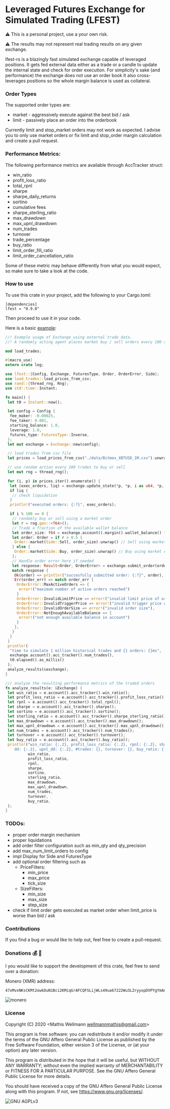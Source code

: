 # Leveraged Futures Exchange for Simulated Trading (LFEST)
:warning: This is a personal project, use a your own risk. 

:warning: The results may not represent real trading results on any given exchange. 

lfest-rs is a blazingly fast simulated exchange capable of leveraged positions.
 It gets fed external data either as a trade or a candle to update the internal state
  and check for order execution. For simplicity's sake (and performance) the exchange does not use an order book
 It also cross-leverages positions so the whole margin balance is used as collateral.
 
### Order Types
The supported order types are:
- market        - aggressively execute against the best bid / ask
- limit         - passively place an order into the orderbook

Currently limit and stop_market orders may not work as expected. 
I advise you to only use market orders or fix limit and stop_order margin calculation and create a pull request.

### Performance Metrics:
The following performance metrics are available through AccTracker struct:
- win_ratio
- profit_loss_ratio
- total_rpnl
- sharpe
- sharpe_daily_returns
- sortino
- cumulative fees
- sharpe_sterling_ratio
- max_drawdown
- max_upnl_drawdown
- num_trades
- turnover
- trade_percentage
- buy_ratio
- limit_order_fill_ratio
- limit_order_cancellation_ratio

Some of these metric may behave differently from what you would expect, so make sure to take a look at the code.

### How to use
To use this crate in your project, add the following to your Cargo.toml:
```
[dependencies]
lfest = "0.9.0"
```

Then proceed to use it in your code.

Here is a basic [example](examples/basic.rs):
```rust
//! Example usage of Exchange using external trade data.
//! A randomly acting agent places market buy / sell orders every 100 candles

mod load_trades;

#[macro_use]
extern crate log;

use lfest::{Config, Exchange, FuturesType, Order, OrderError, Side};
use load_trades::load_prices_from_csv;
use rand::{thread_rng, Rng};
use std::time::Instant;

fn main() {
 let t0 = Instant::now();

 let config = Config {
  fee_maker: -0.00025,
  fee_taker: 0.001,
  starting_balance: 1.0,
  leverage: 1.0,
  futures_type: FuturesType::Inverse,
 };
 let mut exchange = Exchange::new(config);

 // load trades from csv file
 let prices = load_prices_from_csv("./data/Bitmex_XBTUSD_1M.csv").unwrap();

 // use random action every 100 trades to buy or sell
 let mut rng = thread_rng();

 for (i, p) in prices.iter().enumerate() {
  let (exec_orders, liq) = exchange.update_state(*p, *p, i as u64, *p, *p);
  if liq {
   // check liquidation
  }
  println!("executed orders: {:?}", exec_orders);

  if i % 100 == 0 {
   // randomly buy or sell using a market order
   let r = rng.gen::<f64>();
   // Trade a fraction of the available wallet balance
   let order_size: f64 = exchange.account().margin().wallet_balance() * 0.1;
   let order: Order = if r > 0.5 {
    Order::market(Side::Sell, order_size).unwrap() // Sell using market order
   } else {
    Order::market(Side::Buy, order_size).unwrap() // Buy using market order
   };
   // Handle order error here if needed
   let response: Result<Order, OrderError> = exchange.submit_order(order);
   match response {
    Ok(order) => println!("succesfully submitted order: {:?}", order),
    Err(order_err) => match order_err {
     OrderError::MaxActiveOrders => {
      error!("maximum number of active orders reached")
     }
     OrderError::InvalidLimitPrice => error!("invalid limit price of order"),
     OrderError::InvalidTriggerPrice => error!("invalid trigger price of order"),
     OrderError::InvalidOrderSize => error!("invalid order size"),
     OrderError::NotEnoughAvailableBalance => {
      error!("not enough available balance in account")
     }
    },
   }
  }
 }
 println!(
  "time to simulate 1 million historical trades and {} orders: {}ms",
  exchange.account().acc_tracker().num_trades(),
  t0.elapsed().as_millis()
 );
 analyze_results(&exchange);
}

/// analyze the resulting performance metrics of the traded orders
fn analyze_results(e: &Exchange) {
 let win_ratio = e.account().acc_tracker().win_ratio();
 let profit_loss_ratio = e.account().acc_tracker().profit_loss_ratio();
 let rpnl = e.account().acc_tracker().total_rpnl();
 let sharpe = e.account().acc_tracker().sharpe();
 let sortino = e.account().acc_tracker().sortino();
 let sterling_ratio = e.account().acc_tracker().sharpe_sterling_ratio();
 let max_drawdown = e.account().acc_tracker().max_drawdown();
 let max_upnl_drawdown = e.account().acc_tracker().max_upnl_drawdown();
 let num_trades = e.account().acc_tracker().num_trades();
 let turnover = e.account().acc_tracker().turnover();
 let buy_ratio = e.account().acc_tracker().buy_ratio();
 println!("win_ratio: {:.2}, profit_loss_ratio: {:.2}, rpnl: {:.2}, sharpe: {:.2}, sortino: {:.2}, sr: {:.2}, \
    dd: {:.2}, upnl_dd: {:.2}, #trades: {}, turnover: {}, buy_ratio: {:.2},",
          win_ratio,
          profit_loss_ratio,
          rpnl,
          sharpe,
          sortino,
          sterling_ratio,
          max_drawdown,
          max_upnl_drawdown,
          num_trades,
          turnover,
          buy_ratio,
 );
}
```
 
### TODOs:
- proper order margin mechanism
- proper liquidations
- add order filter configuration such as min_qty and qty_precision
- add max_num_limit_orders to config
- impl Display for Side and FuturesType
- add optional order filtering such as
  * PriceFilters:
    * min_price
    * max_price
    * tick_size
  * SizeFilters:
    * min_size
    * max_size
    * step_size
- check if limit order gets executed as market order when limit_price is worse than bid / ask

### Contributions
If you find a bug or would like to help out, feel free to create a pull-request.

### Donations :moneybag: :money_with_wings:
I you would like to support the development of this crate, feel free to send over a donation:

Monero (XMR) address:
```plain
47xMvxNKsCKMt2owkDuN1Bci2KMiqGrAFCQFSLijWLs49ua67222Wu3LZryyopDVPYgYmAnYkSZSz9ZW2buaDwdyKTWGwwb
```

![monero](img/monero_donations_qrcode.png)

### License
Copyright (C) 2020  <Mathis Wellmann wellmannmathis@gmail.com>

This program is free software: you can redistribute it and/or modify
it under the terms of the GNU Affero General Public License as published by
the Free Software Foundation, either version 3 of the License, or
(at your option) any later version.

This program is distributed in the hope that it will be useful,
but WITHOUT ANY WARRANTY; without even the implied warranty of
MERCHANTABILITY or FITNESS FOR A PARTICULAR PURPOSE.  See the
GNU Affero General Public License for more details.

You should have received a copy of the GNU Affero General Public License
along with this program.  If not, see <https://www.gnu.org/licenses/>.

![GNU AGPLv3](img/agplv3.png)
